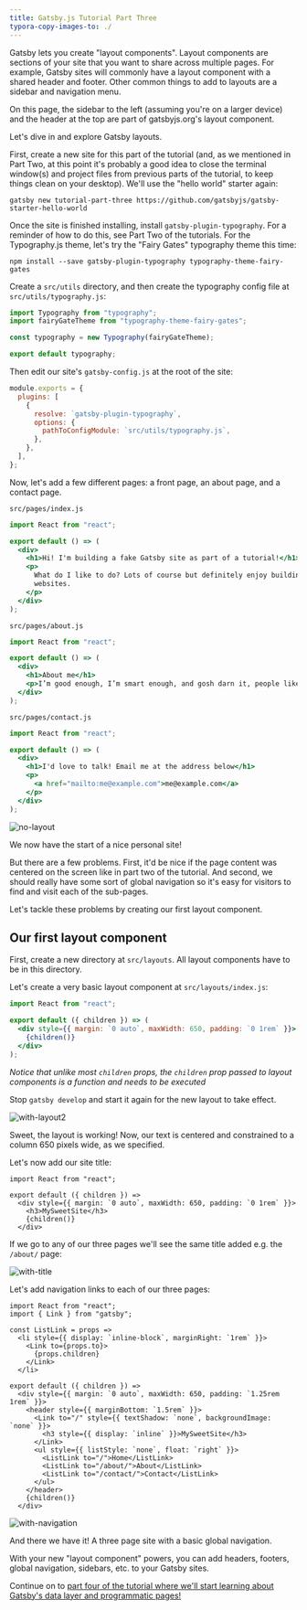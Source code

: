 ```yaml
---
title: Gatsby.js Tutorial Part Three
typora-copy-images-to: ./
---
```


Gatsby lets you create "layout components". Layout components are
sections of your site that you want to share across multiple pages. For example,
Gatsby sites will commonly have a layout component with a shared header and
footer. Other common things to add to layouts are a sidebar and navigation menu.

On this page, the sidebar to the left (assuming you're on a larger device) and
the header at the top are part of gatsbyjs.org's layout component.

Let's dive in and explore Gatsby layouts.

First, create a new site for this part of the tutorial (and, as we mentioned in Part Two, at this point it's probably a good idea to close the terminal window(s) and project files from previous parts of the tutorial, to keep things clean on your desktop). We'll use the "hello world" starter again:

```shell
gatsby new tutorial-part-three https://github.com/gatsbyjs/gatsby-starter-hello-world
```

Once the site is finished installing, install `gatsby-plugin-typography`. For a reminder of how to do this, see Part Two of the tutorials. For
the Typography.js theme, let's try the "Fairy Gates" typography theme this time:

```shell
npm install --save gatsby-plugin-typography typography-theme-fairy-gates
```

Create a `src/utils` directory, and then create the typography config file at `src/utils/typography.js`:

```javascript
import Typography from "typography";
import fairyGateTheme from "typography-theme-fairy-gates";

const typography = new Typography(fairyGateTheme);

export default typography;
```

Then edit our site's `gatsby-config.js` at the root of the site:

```javascript
module.exports = {
  plugins: [
    {
      resolve: `gatsby-plugin-typography`,
      options: {
        pathToConfigModule: `src/utils/typography.js`,
      },
    },
  ],
};
```

Now, let's add a few different pages: a front page, an about page, and a contact
page.

`src/pages/index.js`

```jsx
import React from "react";

export default () => (
  <div>
    <h1>Hi! I'm building a fake Gatsby site as part of a tutorial!</h1>
    <p>
      What do I like to do? Lots of course but definitely enjoy building
      websites.
    </p>
  </div>
);
```

`src/pages/about.js`

```jsx
import React from "react";

export default () => (
  <div>
    <h1>About me</h1>
    <p>I’m good enough, I’m smart enough, and gosh darn it, people like me!</p>
  </div>
);
```

`src/pages/contact.js`

```jsx
import React from "react";

export default () => (
  <div>
    <h1>I'd love to talk! Email me at the address below</h1>
    <p>
      <a href="mailto:me@example.com">me@example.com</a>
    </p>
  </div>
);
```

![no-layout](no-layout.png)

We now have the start of a nice personal site!

But there are a few problems. First, it'd be nice if the page content was
centered on the screen like in part two of the tutorial. And second, we should
really have some sort of global navigation so it's easy for visitors to find and
visit each of the sub-pages.

Let's tackle these problems by creating our first layout component.

## Our first layout component

First, create a new directory at `src/layouts`. All layout components have to be
in this directory.

Let's create a very basic layout component at `src/layouts/index.js`:

```jsx
import React from "react";

export default ({ children }) => (
  <div style={{ margin: `0 auto`, maxWidth: 650, padding: `0 1rem` }}>
    {children()}
  </div>
);
```

_Notice that unlike most `children` props, the `children` prop passed to layout
components is a function and needs to be executed_

Stop `gatsby develop` and start it again for the new layout to take effect.

![with-layout2](with-layout2.png)

Sweet, the layout is working! Now, our text is centered and constrained to a
column 650 pixels wide, as we specified.

Let's now add our site title:

```jsx{5}
import React from "react";

export default ({ children }) =>
  <div style={{ margin: `0 auto`, maxWidth: 650, padding: `0 1rem` }}>
    <h3>MySweetSite</h3>
    {children()}
  </div>
```

If we go to any of our three pages we'll see the same title added e.g. the
`/about/` page:

![with-title](with-title.png)

Let's add navigation links to each of our three pages:

```jsx{2-9,12-22}
import React from "react";
import { Link } from "gatsby";

const ListLink = props =>
  <li style={{ display: `inline-block`, marginRight: `1rem` }}>
    <Link to={props.to}>
      {props.children}
    </Link>
  </li>

export default ({ children }) =>
  <div style={{ margin: `0 auto`, maxWidth: 650, padding: `1.25rem 1rem` }}>
    <header style={{ marginBottom: `1.5rem` }}>
      <Link to="/" style={{ textShadow: `none`, backgroundImage: `none` }}>
        <h3 style={{ display: `inline` }}>MySweetSite</h3>
      </Link>
      <ul style={{ listStyle: `none`, float: `right` }}>
        <ListLink to="/">Home</ListLink>
        <ListLink to="/about/">About</ListLink>
        <ListLink to="/contact/">Contact</ListLink>
      </ul>
    </header>
    {children()}
  </div>
```

![with-navigation](with-navigation.png)

And there we have it! A three page site with a basic global navigation.

With your new "layout component" powers, you can add headers, footers,
global navigation, sidebars, etc. to your Gatsby sites.

Continue on to
[part four of the tutorial where we'll start learning about Gatsby's data layer and programmatic pages!](/tutorial/part-four/)
